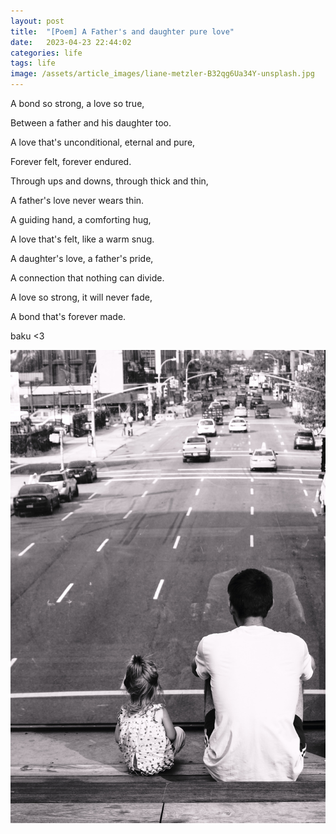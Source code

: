 ```yaml
---
layout: post
title:  "[Poem] A Father's and daughter pure love"
date:   2023-04-23 22:44:02
categories: life
tags: life
image: /assets/article_images/liane-metzler-B32qg6Ua34Y-unsplash.jpg
---
```


A bond so strong, a love so true,

Between a father and his daughter too.

A love that's unconditional, eternal and pure,

Forever felt, forever endured.


Through ups and downs, through thick and thin,

A father's love never wears thin.

A guiding hand, a comforting hug,

A love that's felt, like a warm snug.


A daughter's love, a father's pride,

A connection that nothing can divide.

A love so strong, it will never fade,

A bond that's forever made.

baku <3

![Photo by Federico-Enni](/assets/article_images/federico-enni--wWIFyel9NU-unsplash.jpg "on Unsplash")



